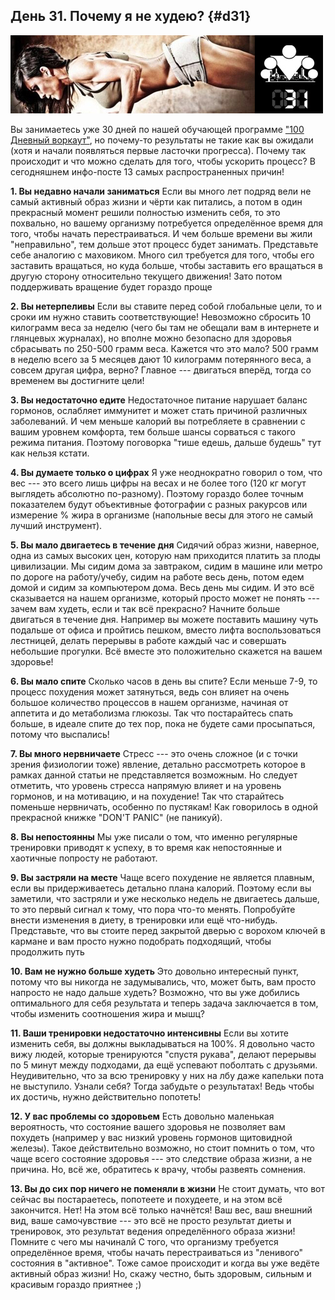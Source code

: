 ## День 31. Почему я не худею? {#d31}

![](src/img/31.jpg)

Вы занимаетесь уже 30 дней по нашей обучающей программе ["100 Дневный воркаут"](../index.html), но почему-то результаты не такие как вы ожидали (хотя и начали появляться первые ласточки прогресса). Почему так происходит и что можно сделать для того, чтобы ускорить процесс? В сегодняшнем инфо-посте 13 самых распространенных причин! 

**1. Вы недавно начали заниматься** 
Если вы много лет подряд вели не самый активный образ жизни и чёрти как питались, а потом в один прекрасный момент решили полностью изменить себя, то это похвально, но вашему организму потребуется определённое время для того, чтобы начать перестраиваться. И чем больше времени вы жили "неправильно", тем дольше этот процесс будет занимать. Представьте себе аналогию с маховиком. Много сил требуется для того, чтобы его заставить вращаться, но куда больше, чтобы заставить его вращаться в другую сторону относительно текущего движения! Зато потом поддерживать вращение будет гораздо проще 

**2. Вы нетерпеливы** 
Если вы ставите перед собой глобальные цели, то и сроки им нужно ставить соответствующие! Невозможно сбросить 10 килограмм веса за неделю (чего бы там не обещали вам в интернете и глянцевых журналах), но вполне можно безопасно для здоровья сбрасывать по 250-500 грамм веса. Кажется что это мало? 500 грамм в неделю всего за 5 месяцев дают 10 килограмм потерянного веса, а совсем другая цифра, верно? Главное --- двигаться вперёд, тогда со временем вы достигните цели! 

**3. Вы недостаточно едите** 
Недостаточное питание нарушает баланс гормонов, ослабляет иммунитет и может стать причиной различных заболеваний. И чем меньше калорий вы потребляете в сравнении с вашим уровнем комфорта, тем больше шансы сорваться с такого режима питания. Поэтому поговорка "тише едешь, дальше будешь" тут как нельзя кстати. 

**4. Вы думаете только о цифрах** 
Я уже неоднократно говорил о том, что вес --- это всего лишь цифры на весах и не более того (120 кг могут выглядеть абсолютно по-разному). Поэтому гораздо более точным показателем будут объективные фотографии с разных ракурсов или измерение % жира в организме (напольные весы для этого не самый лучший инструмент). 

**5. Вы мало двигаетесь в течение дня** 
Сидячий образ жизни, наверное, одна из самых высоких цен, которую нам приходится платить за плоды цивилизации. Мы сидим дома за завтраком, сидим в машине или метро по дороге на работу/учебу, сидим на работе весь день, потом едем домой и сидим за компьютером дома. Весь день мы сидим. И это всё сказывается на нашем организме, который просто может не понять --- зачем вам худеть, если и так всё прекрасно? Начните больше двигаться в течение дня. Например вы можете поставить машину чуть подальше от офиса и пройтись пешком, вместо лифта воспользоваться лестницей, делать перерывы в работе каждый час и совершать небольшие прогулки. Всё вместе это положительно скажется на вашем здоровье! 

**6. Вы мало спите** Сколько часов в день вы спите? Если меньше 7-9, то процесс похудения может затянуться, ведь сон влияет на очень большое количество процессов в нашем организме, начиная от аппетита и до метаболизма глюкозы. Так что постарайтесь спать больше, в идеале спите до тех пор, пока не будете сами просыпаться, потому что выспались! 

**7. Вы много нервничаете** 
Стресс --- это очень сложное (и с точки зрения физиологии тоже) явление, детально рассмотреть которое в рамках данной статьи не представляется возможным. Но следует отметить, что уровень стресса напрямую влияет и на уровень гормонов, и на мотивацию, и на похудение! Так что старайтесь поменьше нервничать, особенно по пустякам! Как говорилось в одной прекрасной книжке "DON'T PANIC" (не паникуй). 

**8. Вы непостоянны** 
Мы уже писали о том, что именно регулярные тренировки приводят к успеху, в то время как непостоянные и хаотичные попросту не работают. 

**9. Вы застряли на месте** 
Чаще всего похудение не является плавным, если вы придерживаетесь детально плана калорий. Поэтому если вы заметили, что застряли и уже несколько недель не двигаетесь дальше, то это первый сигнал к тому, что пора что-то менять. Попробуйте внести изменения в диету, в тренировки или ещё что-нибудь. Представьте, что вы стоите перед закрытой дверью с ворохом ключей в кармане и вам просто нужно подобрать подходящий, чтобы продолжить путь 

**10. Вам не нужно больше худеть** 
Это довольно интересный пункт, потому что вы никогда не задумывались, что, может быть, вам просто напросто не надо дальше худеть? Возможно, что вы уже добились оптимального для себя результата и теперь задача заключается в том, чтобы изменить соотношения жира и мышц? 

**11. Ваши тренировки недостаточно интенсивны** 
Если вы хотите изменить себя, вы должны выкладываться на 100%. Я довольно часто вижу людей, которые тренируются "спустя рукава", делают перерывы по 5 минут между подходами, да ещё успевают поболтать с друзьями. Неудивительно, что за всю тренировку у них на лбу даже капельки пота не выступило. Узнали себя? Тогда забудьте о результатах! Ведь чтобы их достичь, нужно действительно попотеть! 

**12. У вас проблемы со здоровьем** 
Есть довольно маленькая вероятность, что состояние вашего здоровья не позволяет вам похудеть (например у вас низкий уровень гормонов щитовидной железы). Такое действительно возможно, но стоит помнить о том, что чаще всего состояние здоровья --- это следствие образа жизни, а не причина. Но, всё же, обратитесь к врачу, чтобы развеять сомнения. 

**13. Вы до сих пор ничего не поменяли в жизни** 
Не стоит думать, что вот сейчас вы постараетесь, попотеете и похудеете, и на этом всё закончится. Нет! На этом всё только начнётся! Ваш вес, ваш внешний вид, ваше самочувствие --- это всё не просто результат диеты и тренировок, это результат ведения определённого образа жизни! Помните с чего мы начиналй С того, что организму требуется определённое время, чтобы начать перестраиваться из "ленивого" состояния в "активное". Тоже самое происходит и когда вы уже ведёте активный образ жизни! Но, скажу честно, быть здоровым, сильным и красивым гораздо приятнее ;) 

